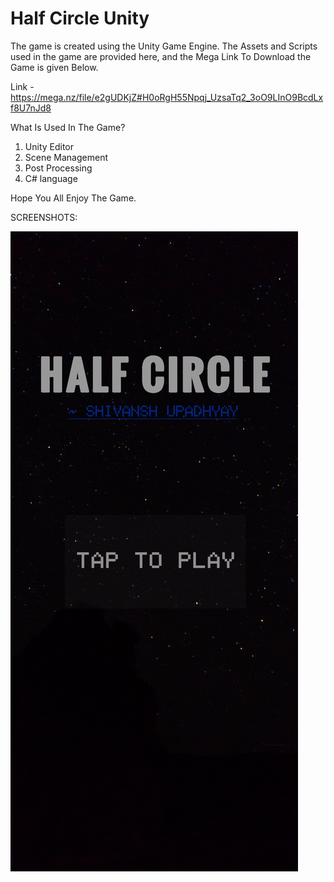 # Half Circle Unity

The game is created using the Unity Game Engine.
The Assets and Scripts used in the game are provided here,
and the Mega Link To Download the Game is given Below.

Link - https://mega.nz/file/e2gUDKjZ#H0oRgH55Npqj_UzsaTq2_3oO9LInO9BcdLxf8U7nJd8

What Is Used In The Game?
1. Unity Editor
2. Scene Management
3. Post Processing
4. C# language

Hope You All Enjoy The Game.

SCREENSHOTS:

![GAME1](game1.jpg) 
